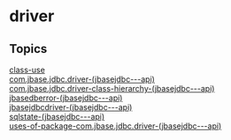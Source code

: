 # driver

## Topics

[class-use](./class-use)  
[com.jbase.jdbc.driver-(jbasejdbc---api)](./com.jbase.jdbc.driver-(jbasejdbc---api))  
[com.jbase.jdbc.driver-class-hierarchy-(jbasejdbc---api)](./com.jbase.jdbc.driver-class-hierarchy-(jbasejdbc---api))  
[jbasedberror-(jbasejdbc---api)](./jbasedberror-(jbasejdbc---api))  
[jbasejdbcdriver-(jbasejdbc---api)](./jbasejdbcdriver-(jbasejdbc---api))  
[sqlstate-(jbasejdbc---api)](./sqlstate-(jbasejdbc---api))  
[uses-of-package-com.jbase.jdbc.driver-(jbasejdbc---api)](./uses-of-package-com.jbase.jdbc.driver-(jbasejdbc---api))  


